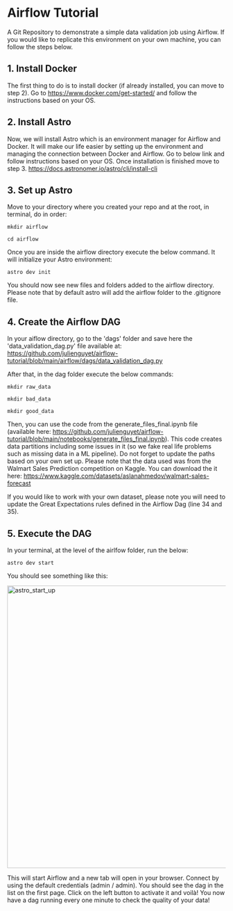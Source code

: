 # Airflow Tutorial
A Git Repository to demonstrate a simple data validation job using Airflow. If you would like to replicate this environment on your own machine, you can follow the steps below. 

## 1. Install Docker
The first thing to do is to install docker (if already installed, you can move to step 2).
Go to https://www.docker.com/get-started/ and follow the instructions based on your OS.

## 2. Install Astro
Now, we will install Astro which is an environment manager for Airflow and Docker. It will make our life easier by setting up the environment and managing the connection between Docker and Airflow.
Go to below link and follow instructions based on your OS. Once installation is finished move to step 3. 
https://docs.astronomer.io/astro/cli/install-cli

## 3. Set up Astro
Move to your directory where you created your repo and at the root, in terminal, do in order:

```
mkdir airflow
```

```
cd airflow
```

Once you are inside the airflow directory execute the below command. It will initialize your Astro environment:
```
astro dev init
```

You should now see new files and folders added to the airflow directory. Please note that by default astro will add the airflow folder to the .gitignore file.

## 4. Create the Airflow DAG
In your aiflow directory, go to the 'dags' folder and save here the 'data_validation_dag.py' file available at: https://github.com/julienguyet/airflow-tutorial/blob/main/airflow/dags/data_validation_dag.py

After that, in the dag folder execute the below commands:
```
mkdir raw_data
```
```
mkdir bad_data
```
```
mkdir good_data
```

Then, you can use the code from the generate_files_final.ipynb file (available here: https://github.com/julienguyet/airflow-tutorial/blob/main/notebooks/generate_files_final.ipynb). 
This code creates data partitions including some issues in it (so we fake real life problems such as missing data in a ML pipeline). 
Do not forget to update the paths based on your own set up. 
Please note that the data used was from the Walmart Sales Prediction competition on Kaggle. You can download the it here: https://www.kaggle.com/datasets/aslanahmedov/walmart-sales-forecast

If you would like to work with your own dataset, please note you will need to update the Great Expectations rules defined in the Airflow Dag (line 34 and 35).

## 5. Execute the DAG
In your terminal, at the level of the airlfow folder, run the below:

```
astro dev start
```

You should see something like this:

<img width="650" alt="astro_start_up" src="https://github.com/julienguyet/airflow-tutorial/assets/55974674/8397b4c2-dc32-4032-988b-7f0752c5a31f">

This will start Airflow and a new tab will open in your browser. Connect by using the default credentials (admin / admin). 
You should see the dag in the list on the first page. Click on the left button to activate it and voilà! You now have a dag running every one minute to check the quality of your data!
